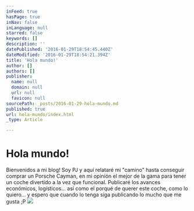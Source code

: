 ```yaml
---
inFeed: true
hasPage: true
inNav: false
inLanguage: null
starred: false
keywords: []
description: ''
datePublished: '2016-01-29T18:54:45.440Z'
dateModified: '2016-01-29T18:54:21.394Z'
title: 'Hola mundo!'
author: []
authors: []
publisher:
  name: null
  domain: null
  url: null
  favicon: null
sourcePath: _posts/2016-01-29-hola-mundo.md
published: true
url: hola-mundo/index.html
_type: Article

---
```

# Hola mundo!

Bienvenidos a mi blog! Soy PJ y aquí relataré mi "camino" hasta conseguir comprar un Porsche Cayman, en mi opinión el mejor de la gama para tener un coche divertido a la vez que funcional. Publicaré los avances económicos, logísticos... así como el porqué de querer este coche, como lo quiero... y espero que cuando lo tenga siga publicando lo mucho que me gusta ;P ![](https://the-grid-user-content.s3-us-west-2.amazonaws.com/6c32bc12-9877-46ce-aa44-716c004edbda.jpg)